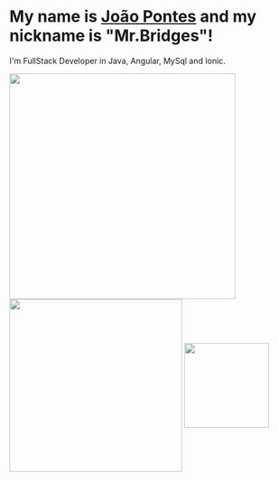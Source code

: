 <html>
      <head>
            <link rel="stylesheet" type="text/css" src="style.css"/>
      </head>
<body>
      <div class="card-body">
            <h1 class="titulo">My name is <a href="https://www.linkedin.com/in/jo%C3%A3o-pontes-284a3020a/">João Pontes</a> and my nickname is "Mr.Bridges"!</h1>
            <p class="sub">I'm FullStack Developer in Java, Angular, MySql and Ionic.</p>
              


<div>
<img align="center" width="400rem" src="https://github-readme-stats.vercel.app/api?username=joaogomes456&show_icons=true&theme=dracula&include_all_commits=true&count_private=true"/>
      
<img align="center" width="306rem" src="https://github-readme-stats.vercel.app/api/top-langs/?username=joaogomes456&layout=compact&langs_count=7&theme=dracula"/>
      
<img align="center" width="150rem" src="my-octocat.png">
</div>   
      
    
</div>

   </body>

</html>
